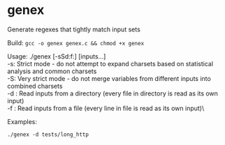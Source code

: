 # genex
Generate regexes that tightly match input sets

Build: `gcc -o genex genex.c && chmod +x genex`

Usage: ./genex [-sSd:f:] [inputs...]\
  -s: Strict mode - do not attempt to expand charsets based on statistical analysis and common charsets\
  -S: Very strict mode - do not merge variables from different inputs into combined charsets\
  -d <directory>: Read inputs from a directory (every file in directory is read as its own input)\
  -f <file>: Read inputs from a file (every line in file is read as its own input)\


Examples:

`./genex -d tests/long_http`
